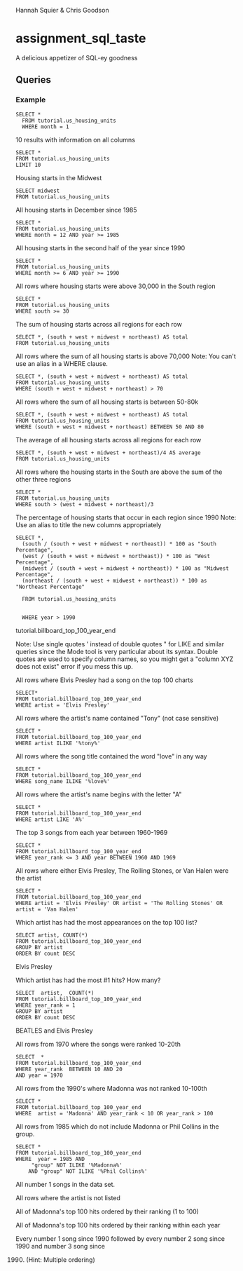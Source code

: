 Hannah Squier & Chris Goodson

# assignment_sql_taste
A delicious appetizer of SQL-ey goodness


## Queries

### Example

```
SELECT *
  FROM tutorial.us_housing_units
  WHERE month = 1
```


10 results with information on all columns
 ```
 SELECT *
 FROM tutorial.us_housing_units
 LIMIT 10
```

Housing starts in the Midwest
```
SELECT midwest
FROM tutorial.us_housing_units
```


All housing starts in December since 1985
```
SELECT *
FROM tutorial.us_housing_units
WHERE month = 12 AND year >= 1985
```


All housing starts in the second half of the year since 1990
```
SELECT *
FROM tutorial.us_housing_units
WHERE month >= 6 AND year >= 1990
```



All rows where housing starts were above 30,000 in the South region
```
SELECT *
FROM tutorial.us_housing_units
WHERE south >= 30
```

The sum of housing starts across all regions for each row
```
SELECT *, (south + west + midwest + northeast) AS total
FROM tutorial.us_housing_units
```


All rows where the sum of all housing starts is above 70,000 Note: You can't
use an alias in a WHERE clause.
```
SELECT *, (south + west + midwest + northeast) AS total
FROM tutorial.us_housing_units
WHERE (south + west + midwest + northeast) > 70
```


All rows where the sum of all housing starts is between 50-80k
```
SELECT *, (south + west + midwest + northeast) AS total
FROM tutorial.us_housing_units
WHERE (south + west + midwest + northeast) BETWEEN 50 AND 80
```


The average of all housing starts across all regions for each row

```
SELECT *, (south + west + midwest + northeast)/4 AS average
FROM tutorial.us_housing_units
```


All rows where the housing starts in the South are above the sum of the other
three regions

```
SELECT *
FROM tutorial.us_housing_units
WHERE south > (west + midwest + northeast)/3
```


The percentage of housing starts that occur in each region since 1990 Note:
Use an alias to title the new columns appropriately

```
SELECT *,
  (south / (south + west + midwest + northeast)) * 100 as "South Percentage",
  (west / (south + west + midwest + northeast)) * 100 as "West Percentage",
  (midwest / (south + west + midwest + northeast)) * 100 as "Midwest Percentage",
  (northeast / (south + west + midwest + northeast)) * 100 as "Northeast Percentage"

  FROM tutorial.us_housing_units


  WHERE year > 1990
```

tutorial.billboard_top_100_year_end

Note: Use single quotes ' instead of double quotes " for LIKE and similar queries since the Mode tool is very particular about its syntax. Double quotes are used to specify column names, so you might get a "column XYZ does not exist" error if you mess this up.



All rows where Elvis Presley had a song on the top 100 charts

```
SELECT*
FROM tutorial.billboard_top_100_year_end 
WHERE artist = 'Elvis Presley'
```


All rows where the artist's name contained "Tony" (not case sensitive)
```
SELECT *
FROM tutorial.billboard_top_100_year_end 
WHERE artist ILIKE '%tony%'
```


All rows where the song title contained the word "love" in any way
```
SELECT *
FROM tutorial.billboard_top_100_year_end 
WHERE song_name ILIKE '%love%'
```

All rows where the artist's name begins with the letter "A"
```
SELECT *
FROM tutorial.billboard_top_100_year_end 
WHERE artist LIKE 'A%'
```

The top 3 songs from each year between 1960-1969
```
SELECT *
FROM tutorial.billboard_top_100_year_end 
WHERE year_rank <= 3 AND year BETWEEN 1960 AND 1969
```


All rows where either Elvis Presley, The Rolling Stones, or Van Halen were the artist

```
SELECT *
FROM tutorial.billboard_top_100_year_end 
WHERE artist = 'Elvis Presley' OR artist = 'The Rolling Stones' OR artist = 'Van Halen'
```

Which artist has had the most appearances on the top 100 list?
```
SELECT artist, COUNT(*)
FROM tutorial.billboard_top_100_year_end 
GROUP BY artist
ORDER BY count DESC
```
Elvis Presley


Which artist has had the most #1 hits? How many?
```
SELECT  artist,  COUNT(*)
FROM tutorial.billboard_top_100_year_end 
WHERE year_rank = 1
GROUP BY artist
ORDER BY count DESC
```
BEATLES and Elvis Presley



All rows from 1970 where the songs were ranked 10-20th
```
SELECT  * 
FROM tutorial.billboard_top_100_year_end 
WHERE year_rank  BETWEEN 10 AND 20
AND year = 1970
```


All rows from the 1990's where Madonna was not ranked 10-100th
```
SELECT *
FROM tutorial.billboard_top_100_year_end 
WHERE  artist = 'Madonna' AND year_rank < 10 OR year_rank > 100
```



All rows from 1985 which do not include Madonna or Phil Collins in the group.
```
SELECT *
FROM tutorial.billboard_top_100_year_end 
WHERE  year = 1985 AND
     "group" NOT ILIKE '%Madonna%' 
    AND "group" NOT ILIKE '%Phil Collins%'
```

All number 1 songs in the data set.


All rows where the artist is not listed


All of Madonna's top 100 hits ordered by their ranking (1 to 100)


All of Madonna's top 100 hits ordered by their ranking within each year


Every number 1 song since 1990 followed by every number 2 song since 1990 and number 3 song since


1990. (Hint: Multiple ordering)
